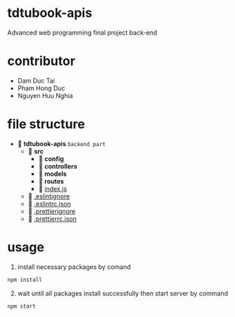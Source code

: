 # tdtubook-apis
Advanced web programming final project back-end
# contributor
- Dam Duc Tai
- Pham Hong Duc
- Nguyen Huu Nghia

# file structure
- 📂 __tdtubook-apis__ `backend part`
  - 📂 __src__
    - 📂 __config__
    - 📂 __controllers__
    - 📂 __models__ 
    - 📂 __routes__
    - 📄 [index.js](src/index.js)
  - 📄 [.eslintignore](.eslintignore)
  - 📄 [.eslintrc.json](.eslintrc.json)
  - 📄 [.prettierignore](.prettierignore)
  - 📄 [.prettierrc.json](.prettierrc)

# usage
1. install necessary packages by comand 
```bash
npm install
```
2. wait until all packages install successfully then start server by command 
```bash
npm start
```
